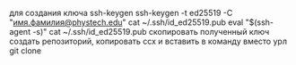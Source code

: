 для создания ключа
ssh-keygen
ssh-keygen -t ed25519 -C "имя.фамилия@phystech.edu"
cat ~/.ssh/id_ed25519.pub
eval "$(ssh-agent -s)"
cat ~/.ssh/id_ed25519.pub скопировать полученный ключ
создать репозиторий, копировать ссх и вставить в команду вместо урл
git clone <url>
